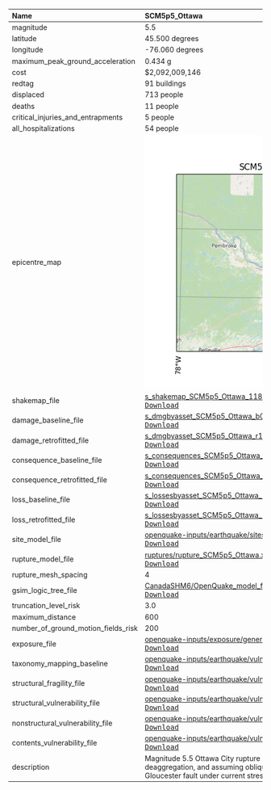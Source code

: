 | Name                                | SCM5p5_Ottawa                                                                                                                                                                                                                                                                                                                                                                               |
|:------------------------------------|:--------------------------------------------------------------------------------------------------------------------------------------------------------------------------------------------------------------------------------------------------------------------------------------------------------------------------------------------------------------------------------------------|
| magnitude                           | 5.5                                                                                                                                                                                                                                                                                                                                                                                         |
| latitude                            | 45.500 degrees                                                                                                                                                                                                                                                                                                                                                                              |
| longitude                           | -76.060 degrees                                                                                                                                                                                                                                                                                                                                                                             |
| maximum_peak_ground_acceleration    | 0.434 g                                                                                                                                                                                                                                                                                                                                                                                     |
| cost                                | $2,092,009,146                                                                                                                                                                                                                                                                                                                                                                              |
| redtag                              | 91 buildings                                                                                                                                                                                                                                                                                                                                                                                |
| displaced                           | 713 people                                                                                                                                                                                                                                                                                                                                                                                  |
| deaths                              | 11 people                                                                                                                                                                                                                                                                                                                                                                                   |
| critical_injuries_and_entrapments   | 5 people                                                                                                                                                                                                                                                                                                                                                                                    |
| all_hospitalizations                | 54 people                                                                                                                                                                                                                                                                                                                                                                                   |
| epicentre_map                       | ![Epicentre](SCM5p5_Ottawa.png)                                                                                                                                                                                                                                                                                                                                                             |
| shakemap_file                       | [s_shakemap_SCM5p5_Ottawa_118.csv](https://github.com/OpenDRR/earthquake-scenarios/blob/master/FINISHED/s_shakemap_SCM5p5_Ottawa_118.csv)<br/>[<kbd>Download</kbd>](https://github.com/OpenDRR/earthquake-scenarios/raw/master/FINISHED/s_shakemap_SCM5p5_Ottawa_118.csv)                                                                                                                   |
| damage_baseline_file                | [s_dmgbyasset_SCM5p5_Ottawa_b0_119_b.csv](https://github.com/OpenDRR/earthquake-scenarios/blob/master/FINISHED/s_dmgbyasset_SCM5p5_Ottawa_b0_119_b.csv)<br/>[<kbd>Download</kbd>](https://github.com/OpenDRR/earthquake-scenarios/raw/master/FINISHED/s_dmgbyasset_SCM5p5_Ottawa_b0_119_b.csv)                                                                                              |
| damage_retrofitted_file             | [s_dmgbyasset_SCM5p5_Ottawa_r1_120_b.csv](https://github.com/OpenDRR/earthquake-scenarios/blob/master/FINISHED/s_dmgbyasset_SCM5p5_Ottawa_r1_120_b.csv)<br/>[<kbd>Download</kbd>](https://github.com/OpenDRR/earthquake-scenarios/raw/master/FINISHED/s_dmgbyasset_SCM5p5_Ottawa_r1_120_b.csv)                                                                                              |
| consequence_baseline_file           | [s_consequences_SCM5p5_Ottawa_b0_119_b.csv](https://github.com/OpenDRR/earthquake-scenarios/blob/master/FINISHED/s_consequences_SCM5p5_Ottawa_b0_119_b.csv)<br/>[<kbd>Download</kbd>](https://github.com/OpenDRR/earthquake-scenarios/raw/master/FINISHED/s_consequences_SCM5p5_Ottawa_b0_119_b.csv)                                                                                        |
| consequence_retrofitted_file        | [s_consequences_SCM5p5_Ottawa_r1_120_b.csv](https://github.com/OpenDRR/earthquake-scenarios/blob/master/FINISHED/s_consequences_SCM5p5_Ottawa_r1_120_b.csv)<br/>[<kbd>Download</kbd>](https://github.com/OpenDRR/earthquake-scenarios/raw/master/FINISHED/s_consequences_SCM5p5_Ottawa_r1_120_b.csv)                                                                                        |
| loss_baseline_file                  | [s_lossesbyasset_SCM5p5_Ottawa_b0_121_b.csv](https://github.com/OpenDRR/earthquake-scenarios/blob/master/FINISHED/s_lossesbyasset_SCM5p5_Ottawa_b0_121_b.csv)<br/>[<kbd>Download</kbd>](https://github.com/OpenDRR/earthquake-scenarios/raw/master/FINISHED/s_lossesbyasset_SCM5p5_Ottawa_b0_121_b.csv)                                                                                     |
| loss_retrofitted_file               | [s_lossesbyasset_SCM5p5_Ottawa_r1_122_b.csv](https://github.com/OpenDRR/earthquake-scenarios/blob/master/FINISHED/s_lossesbyasset_SCM5p5_Ottawa_r1_122_b.csv)<br/>[<kbd>Download</kbd>](https://github.com/OpenDRR/earthquake-scenarios/raw/master/FINISHED/s_lossesbyasset_SCM5p5_Ottawa_r1_122_b.csv)                                                                                     |
| site_model_file                     | [openquake-inputs/earthquake/sites/regions/site-vgrid_CA.csv](https://github.com/OpenDRR/openquake-inputs/blob/main/earthquake/sites/regions/site-vgrid_CA.csv)<br/>[<kbd>Download</kbd>](https://github.com/OpenDRR/openquake-inputs/raw/main/earthquake/sites/regions/site-vgrid_CA.csv)                                                                                                  |
| rupture_model_file                  | [ruptures/rupture_SCM5p5_Ottawa.xml](https://github.com/OpenDRR/earthquake-scenarios/blob/master/FINISHED/ruptures/rupture_SCM5p5_Ottawa.xml)<br/>[<kbd>Download</kbd>](https://github.com/OpenDRR/earthquake-scenarios/raw/master/FINISHED/ruptures/rupture_SCM5p5_Ottawa.xml)                                                                                                             |
| rupture_mesh_spacing                | 4                                                                                                                                                                                                                                                                                                                                                                                           |
| gsim_logic_tree_file                | [CanadaSHM6/OpenQuake_model_files/gmms/LogicTree/OQ_classes_NGASa0p3weights_stablecrust.xml](https://github.com/OpenDRR/CanadaSHM6/blob/master/OpenQuake_model_files/gmms/LogicTree/OQ_classes_NGASa0p3weights_stablecrust.xml)<br/>[<kbd>Download</kbd>](https://github.com/OpenDRR/CanadaSHM6/raw/master/OpenQuake_model_files/gmms/LogicTree/OQ_classes_NGASa0p3weights_stablecrust.xml) |
| truncation_level_risk               | 3.0                                                                                                                                                                                                                                                                                                                                                                                         |
| maximum_distance                    | 600                                                                                                                                                                                                                                                                                                                                                                                         |
| number_of_ground_motion_fields_risk | 200                                                                                                                                                                                                                                                                                                                                                                                         |
| exposure_file                       | [openquake-inputs/exposure/general-building-stock/oqBldgExp_CE.xml](https://github.com/OpenDRR/openquake-inputs/blob/main/exposure/general-building-stock/oqBldgExp_CE.xml)<br/>[<kbd>Download</kbd>](https://github.com/OpenDRR/openquake-inputs/raw/main/exposure/general-building-stock/oqBldgExp_CE.xml)                                                                                |
| taxonomy_mapping_baseline           | [openquake-inputs/earthquake/vulnerability/CanSRM1_TaxMap_b0.csv](https://github.com/OpenDRR/openquake-inputs/blob/main/earthquake/vulnerability/CanSRM1_TaxMap_b0.csv)<br/>[<kbd>Download</kbd>](https://github.com/OpenDRR/openquake-inputs/raw/main/earthquake/vulnerability/CanSRM1_TaxMap_b0.csv)                                                                                      |
| structural_fragility_file           | [openquake-inputs/earthquake/vulnerability/structural_fragility_CAN.xml](https://github.com/OpenDRR/openquake-inputs/blob/main/earthquake/vulnerability/structural_fragility_CAN.xml)<br/>[<kbd>Download</kbd>](https://github.com/OpenDRR/openquake-inputs/raw/main/earthquake/vulnerability/structural_fragility_CAN.xml)                                                                 |
| structural_vulnerability_file       | [openquake-inputs/earthquake/vulnerability/vulnerability_structural_CAN.xml](https://github.com/OpenDRR/openquake-inputs/blob/main/earthquake/vulnerability/vulnerability_structural_CAN.xml)<br/>[<kbd>Download</kbd>](https://github.com/OpenDRR/openquake-inputs/raw/main/earthquake/vulnerability/vulnerability_structural_CAN.xml)                                                     |
| nonstructural_vulnerability_file    | [openquake-inputs/earthquake/vulnerability/vulnerability_nonstructural_CAN.xml](https://github.com/OpenDRR/openquake-inputs/blob/main/earthquake/vulnerability/vulnerability_nonstructural_CAN.xml)<br/>[<kbd>Download</kbd>](https://github.com/OpenDRR/openquake-inputs/raw/main/earthquake/vulnerability/vulnerability_nonstructural_CAN.xml)                                            |
| contents_vulnerability_file         | [openquake-inputs/earthquake/vulnerability/vulnerability_contents_CAN.xml](https://github.com/OpenDRR/openquake-inputs/blob/main/earthquake/vulnerability/vulnerability_contents_CAN.xml)<br/>[<kbd>Download</kbd>](https://github.com/OpenDRR/openquake-inputs/raw/main/earthquake/vulnerability/vulnerability_contents_CAN.xml)                                                           |
| description                         | Magnitude 5.5 Ottawa City rupture scenario using a 10 percent in 50 years seismic hazard deaggregation, and assuming oblique-reverse slip along or on a rupture plane parallel to the along the Gloucester fault under current stress field based on slip tendency analysis by Rimando and Peace 2021                                                                                       |